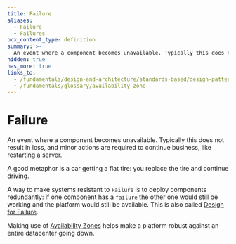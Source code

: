 ```yaml
---
title: Failure
aliases:
  - Failure
  - Failures
pcx_content_type: definition
summary: >-
  An event where a component becomes unavailable. Typically this does not result in loss, and minor actions are required to continue business, like restarting a server.
hidden: true
has_more: true
links_to:
  - /fundamentals/design-and-architecture/standards-based/design-patterns/design-for-failure
  - /fundamentals/glossary/availability-zone
---
```


# Failure

An event where a component becomes unavailable. Typically this does not result in loss, and minor actions are required to continue business, like restarting a server.

A good metaphor is a car getting a flat tire: you replace the tire and continue driving.

A way to make systems resistant to `Failure` is to deploy components redundantly: if one component has a `failure` the other one would still be working and the platform would still be available. This is also called [Design for Failure](/fundamentals/design-and-architecture/standards-based/design-patterns/design-for-failure).

Making use of [Availability Zones](/fundamentals/glossary/availability-zone) helps make a platform robust against an entire datacenter going down.
